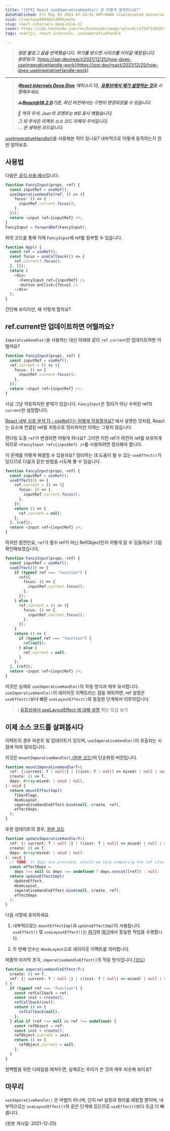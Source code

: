 ```yaml
---
title: "[번역] React useImperativeHandle() 은 어떻게 동작하나요?"
datePublished: Fri May 03 2024 07:24:51 GMT+0000 (Coordinated Universal Time)
cuid: clvqcnxoy00040ald066yexhe
slug: react-internals-deep-dive-12
cover: https://cdn.hashnode.com/res/hashnode/image/upload/v1714721050713/6f070904-cfec-4f69-8e3f-74371f50ff57.jpeg
tags: reactjs, react-internals, useimperativehandle

---
```


> ***영문 블로그 글을 번역했습니다. 허가를 받으면 시리즈를 이어갈 예정입니다.  
> 원문링크:*** [https://jser.dev/react/2021/12/25/how-does-useImperativeHandle-work](https://jser.dev/react/2021/12/25/how-does-useImperativeHandle-work)

---

> ***ℹ️***[***React Internals Deep Dive***](https://jser.dev/series/react-source-code-walkthrough.html) ***에피소드 12,*** [***유튜브에서 제가 설명하는 것***](https://www.youtube.com/watch?v=iuKpQAhunac&list=PLvx8w9g4qv_p-OS-XdbB3Ux_6DMXhAJC3&index=12)***을 시청해주세요.***
> 
> ***⚠***[***React@18.2.0***](https://github.com/facebook/react/releases/tag/v18.2.0)***기준, 최신 버전에서는 구현이 변경되었을 수 있습니다.***
> 
> ***💬 역자 주석: Jser의 코멘트는 ❗❗로 표시 해뒀습니다.  
> 그 외 주석은 리액트 소스 코드 자체의 주석입니다.  
> ... 은 생략된 코드입니다.***

[useImperativeHandle()](https://reactjs.org/docs/hooks-reference.html#useimperativehandle)을 사용해본 적이 있나요? 내부적으로 어떻게 동작하는지 한번 알아보죠.

## 사용법

다음은 [공식 사용 예시](https://reactjs.org/docs/hooks-reference.html#useimperativehandle)입니다.

```typescript
function FancyInput(props, ref) {
  const inputRef = useRef();
  useImperativeHandle(ref, () => ({
    focus: () => {
      inputRef.current.focus();
    },
  }));
  return <input ref={inputRef} />;
}
FancyInput = forwardRef(FancyInput);
```

위의 코드를 통해 이제 `FancyInput`에 ref를 첨부할 수 있습니다.

```typescript
function App() {
  const ref = useRef();
  const focus = useCallback(() => {
    ref.current?.focus();
  }, []);
  return (
    <div>
      <FancyInput ref={inputRef} />
      <button onClick={focus} />
    </div>
  );
}
```

간단해 보이지만, 왜 이렇게 할까요?

## ref.current만 업데이트하면 어떨까요?

`ImperativeHandle()`을 사용하는 대신 아래와 같이 `ref.current`만 업데이트하면 어떨까요?

```typescript
function FancyInput(props, ref) {
  const inputRef = useRef();
  ref.current = () => ({
    focus: () => {
      inputRef.current.focus();
    },
  });
  return <input ref={inputRef} />;
}
```

사실 그냥 작동하지만 문제가 있습니다. `FancyInput`은 정리가 아닌 수락된 ref의 `current`만 설정합니다.

[React 내부 심층 분석 11 - useRef()는 어떻게 작동할까요?](https://ted-projects.com/react-internals-deep-dive-11) 에서 설명한 것처럼, React는 요소에 연결된 ref를 자동으로 정리하지만 이제는 그렇지 않습니다.

렌더링 도중 `ref`가 변경되면 어떻게 하나요? 그러면 이전 ref가 여전히 ref를 보유하게 되므로 `<FancyInput ref={inputRef} />`를 사용하려면 정리해야 합니다.

이 문제를 어떻게 해결할 수 있을까요? 정리하는 데 도움이 될 수 있는 `useEffect()`가 있으므로 다음과 같은 방법을 시도해 볼 수 있습니다.

```typescript
function FancyInput(props, ref) {
  const inputRef = useRef();
  useEffect(() => {
    ref.current = () => ({
      focus: () => {
        inputRef.current.focus();
      },
    });
    return () => {
      ref.current = null;
    };
  }, [ref]);
  return <input ref={inputRef} />;
}
```

하지만 잠깐만요, `ref`가 함수 ref가 아닌 RefObject인지 어떻게 알 수 있을까요? 그럼 확인해보겠습니다.

```typescript
function FancyInput(props, ref) {
  const inputRef = useRef();
  useEffect(() => {
    if (typeof ref === "function") {
      ref({
        focus: () => {
          inputRef.current.focus();
        },
      });
    } else {
      ref.current = () => ({
        focus: () => {
          inputRef.current.focus();
        },
      });
    }
    return () => {
      if (typeof ref === "function") {
        ref(null);
      } else {
        ref.current = null;
      }
    };
  }, [ref]);
  return <input ref={inputRef} />;
}
```

이것은 실제로 `useImperativeHandle()`의 작동 방식과 매우 유사합니다. `useImperativeHandle()`이 레이아웃 이펙트라는 점을 제외하면, ref 설정은 `useEffect()`보다 빠른 `useLayoutEffect()`와 동일한 단계에서 이루어집니다.

> ℹ [유튜브에서 useLayoutEffect 에 대해 설명](https://www.youtube.com/watch?v=6HLvyiYv7HI) 하는 모습 보기

## 이제 소스 코드를 살펴봅시다

이펙트의 경우 마운트 및 업데이트가 있으며, `useImperativeHandle()`이 호출되는 시점에 따라 달라집니다.

이것은 `mountImperativeHandle()`,[(원본 코드](https://github.com/facebook/react/blob/4729ff6d1f191902897927ff4ecd3d1f390177fa/packages/react-reconciler/src/ReactFiberHooks.new.js#L1799-L1835))의 단순화된 버전입니다.

```typescript
function mountImperativeHandle<T>(
  ref: {|current: T | null|} | ((inst: T | null) => mixed) | null | void,
  create: () => T,
  deps: Array<mixed> | void | null,
): void {
  return mountEffectImpl(
    fiberFlags,
    HookLayout,
    imperativeHandleEffect.bind(null, create, ref),
    effectDeps,
  );
}
```

또한 업데이트의 경우, [원본 코드](https://github.com/facebook/react/blob/4729ff6d1f191902897927ff4ecd3d1f390177fa/packages/react-reconciler/src/ReactFiberHooks.new.js#L1837-L1862)

```typescript
function updateImperativeHandle<T>(
  ref: {| current: T | null |} | ((inst: T | null) => mixed) | null | void,
  create: () => T,
  deps: Array<mixed> | void | null
): void {
  // TODO: If deps are provided, should we skip comparing the ref itself?
  const effectDeps =
    deps !== null && deps !== undefined ? deps.concat([ref]) : null;
  return updateEffectImpl(
    UpdateEffect,
    HookLayout,
    imperativeHandleEffect.bind(null, create, ref),
    effectDeps
  );
}
```

다음 사항에 유의하세요.

1. 내부적으로는 `mountEffectImpl`과 `updateEffectImpl`이 사용됩니다. `useEffect()` 및 `useLayoutEffect()`는 [여기](https://github.com/facebook/react/blob/4729ff6d1f191902897927ff4ecd3d1f390177fa/packages/react-reconciler/src/ReactFiberHooks.new.js#L1698)와 [여기](https://github.com/facebook/react/blob/4729ff6d1f191902897927ff4ecd3d1f390177fa/packages/react-reconciler/src/ReactFiberHooks.new.js#L1744-L1759)에서 동일한 작업을 수행합니다.
    
2. 두 번째 인수는 `HookLayout`으로 레이아웃 이펙트를 의미합니다.
    

퍼즐의 마지막 조각, `imperativeHandleEffect()`의 작동 방식입니다.[(코드](https://github.com/facebook/react/blob/4729ff6d1f191902897927ff4ecd3d1f390177fa/packages/react-reconciler/src/ReactFiberHooks.new.js#L1769-L1797))

```typescript
function imperativeHandleEffect<T>(
  create: () => T,
  ref: {| current: T | null |} | ((inst: T | null) => mixed) | null | void
) {
  if (typeof ref === "function") {
    const refCallback = ref;
    const inst = create();
    refCallback(inst);
    return () => {
      refCallback(null);
    };
  } else if (ref !== null && ref !== undefined) {
    const refObject = ref;
    const inst = create();
    refObject.current = inst;
    return () => {
      refObject.current = null;
    };
  }
}
```

완벽함을 위한 디테일을 제쳐두면, 실제로는 우리가 쓴 것과 매우 비슷해 보이죠?

## 마무리

`useImperativeHandle()` 은 마법이 아니며, 단지 ref 설정과 정리를 래핑할 뿐이며, 내부적으로는 `useLayoutEffect()`와 같은 단계에 있으므로 `useEffect()`보다 조금 더 빠릅니다.

(원본 게시일: 2021-12-25)